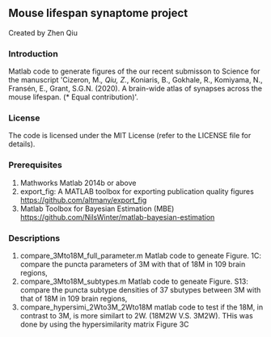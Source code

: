 ## Mouse lifespan synaptome project

Created by Zhen Qiu


### Introduction
Matlab code to generate figures of the our recent submisson to Science  for the manuscript 'Cizeron, M.*, Qiu, Z.*, Koniaris, B., Gokhale, R., Komiyama, N., Fransén, E., Grant, S.G.N. (2020). A brain-wide atlas of synapses across the mouse lifespan. (* Equal contribution)'.  



### License
The code  is licensed  under the MIT License (refer to the LICENSE file for details).


### Prerequisites
1. Mathworks Matlab 2014b or above
2. export_fig: A MATLAB toolbox for exporting publication quality figures https://github.com/altmany/export_fig
3. Matlab Toolbox for Bayesian Estimation (MBE) https://github.com/NilsWinter/matlab-bayesian-estimation


### Descriptions
1. compare_3Mto18M_full_parameter.m
Matlab code to geneate Figure. 1C: compare the puncta parameters of 3M with that of 18M in 109 brain regions, 
2. compare_3Mto18M_subtypes.m
Matlab code to geneate Figure. S13: compare the puncta subtype densities of 37 sbutypes between 3M with that of 18M in 109 brain regions, 
3. compare_hypersimi_2Wto3M_2Wto18M
matlab code to test if the 18M, in contrast to 3M, is more similart to 2W. (18M2W V.S. 3M2W). THis was done by using the hypersimilarity matrix Figure 3C


